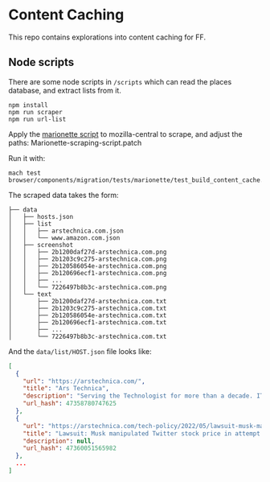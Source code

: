 # Content Caching

This repo contains explorations into content caching for FF.

## Node scripts

There are some node scripts in `/scripts` which can read the places database, and extract lists from it.

```
npm install
npm run scraper
npm run url-list
```

Apply the [marionette script](https://github.com/gregtatum/gecko/blob/content-caching/browser/components/migration/tests/marionette/test_build_content_cache.py) to mozilla-central to scrape, and adjust the paths: Marionette-scraping-script.patch

Run it with:

```
mach test browser/components/migration/tests/marionette/test_build_content_cache.py
```

The scraped data takes the form:

```
├── data
│   ├── hosts.json
│   ├── list
│   │   ├── arstechnica.com.json
│   │   └── www.amazon.com.json
│   ├── screenshot
│   │   ├── 2b1200daf27d-arstechnica.com.png
│   │   ├── 2b1203c9c275-arstechnica.com.png
│   │   ├── 2b120586054e-arstechnica.com.png
│   │   ├── 2b120696ecf1-arstechnica.com.png
│   │   ├── ...
│   │   └── 7226497b8b3c-arstechnica.com.png
│   └── text
│       ├── 2b1200daf27d-arstechnica.com.txt
│       ├── 2b1203c9c275-arstechnica.com.txt
│       ├── 2b120586054e-arstechnica.com.txt
│       ├── 2b120696ecf1-arstechnica.com.txt
│       ├── ...
│       └── 7226497b8b3c-arstechnica.com.txt
```

And the `data/list/HOST.json` file looks like:

```json
[
  {
    "url": "https://arstechnica.com/",
    "title": "Ars Technica",
    "description": "Serving the Technologist for more than a decade. IT news, reviews, and analysis.",
    "url_hash": 47358780747625
  },
  {
    "url": "https://arstechnica.com/tech-policy/2022/05/lawsuit-musk-manipulated-twitter-stock-price-in-attempt-to-renegotiate-sale/",
    "title": "Lawsuit: Musk manipulated Twitter stock price in attempt to renegotiate sale | Ars Technica",
    "description": null,
    "url_hash": 47360051565982
  },
  ...
]
```
